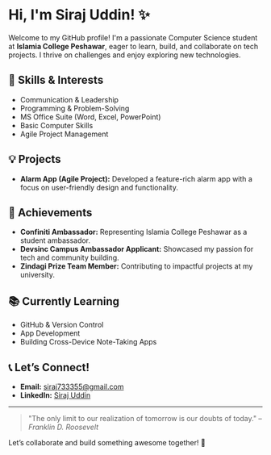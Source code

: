 # Hi, I'm Siraj Uddin! ✨

Welcome to my GitHub profile! I'm a passionate Computer Science student at **Islamia College Peshawar**, eager to learn, build, and collaborate on tech projects. I thrive on challenges and enjoy exploring new technologies.

## 🔧 Skills & Interests
- Communication & Leadership
- Programming & Problem-Solving
- MS Office Suite (Word, Excel, PowerPoint)
- Basic Computer Skills
- Agile Project Management

## 💡 Projects
- **Alarm App (Agile Project):** Developed a feature-rich alarm app with a focus on user-friendly design and functionality.

## 🌟 Achievements
- **Confiniti Ambassador:** Representing Islamia College Peshawar as a student ambassador.
- **Devsinc Campus Ambassador Applicant:** Showcased my passion for tech and community building.
- **Zindagi Prize Team Member:** Contributing to impactful projects at my university.

## 📚 Currently Learning
- GitHub & Version Control
- App Development
- Building Cross-Device Note-Taking Apps

## 📞 Let’s Connect!
- **Email:** siraj733355@gmail.com
- **LinkedIn:** [Siraj Uddin](https://www.linkedin.com/in/me-siraj)

---

> "The only limit to our realization of tomorrow is our doubts of today." – *Franklin D. Roosevelt*

Let’s collaborate and build something awesome together! 💪

